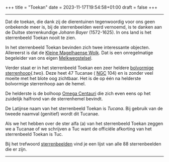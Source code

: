 +++
title = "Toekan"
date = 2023-11-17T19:54:58+01:00
draft = false
+++

---
Dat de toekan, die dank zij de dierentuinen tegenwoordig voor ons geen
onbekende meer is, bij de sterrenbeelden werd vernoemd, is te danken aan
de Duitse sterrenkundige *Johann Bayer* (1572-1625). In ons land is het
sterrenbeeld Toekan nooit te zien.

In het sterrenbeeld Toekan bevinden zich twee interessante objecten.
Allereerst is dat de [Kleine Magelhaense Wolk](/encyclopedie/lmc). Dat is
een onregelmatige begeleider van ons eigen
[Melkwegstelsel](/encyclopedie/melkwegstelsel).

Verder staat er in het sterrenbeeld Toekan een zeer heldere [bolvormige
sterrenhoop](bolvormi.html){.two}. Deze heet 47 Tucanae (
[NGC](/encyclopedie/ngc) 104) en is zonder veel moeite met het blote oog
zichtbaar. Het is de op één na helderste bolvormige sterrenhoop aan de
hemel.

De helderste is de bolhoop [Omega Centauri](/encyclopedie/omegacen) die
zich even eens op het zuidelijk halfrond van de sterrenhemel bevindt.

De Latijnse naam van het sterrenbeeld Toekan is *Tucana*. Bij gebruik
van de tweede naamval (genitief) wordt dit Tucanae.

Als we het hebben over de ster alfa (a) van het sterrenbeeld Toekan
zeggen we a Tucanae of we schrijven a Tuc want de officiële afkorting
van het sterrenbeeld Toekan is Tuc.

Bij het trefwoord [sterrenbeelden](/encyclopedie/sterrenbeeld) vind je een
lijst van alle 88 sterrenbeelden die er zijn.

---
